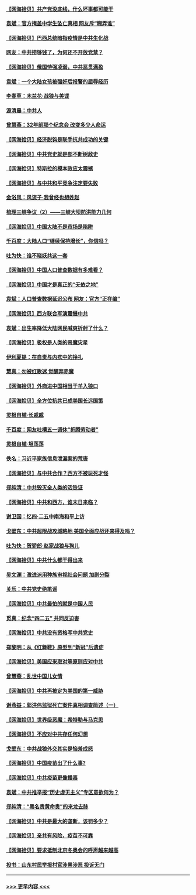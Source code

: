 #### [【网海拾贝】共产党没底线，什么坏事都可能干](../pages/nsc993/n12942090.md?t=05130752) 
#### [袁斌：官方掩盖中学生坠亡真相 网友斥“糊弄谁”](../pages/nsc993/n12942029.md?t=05130752) 
#### [【网海拾贝】巴西总统暗指疫情是中共生化战](../pages/nsc993/n12938999.md?t=05130752) 
#### [网友：中共捞够钱了，为何还不开放党禁？](../pages/nsc993/n12938952.md?t=05130752) 
#### [【网海拾贝】俄国恃强凌弱，中共恶贯满盈](../pages/nsc993/n12936626.md?t=05130752) 
#### [袁斌：一个大陆女孩被强奸后报警的屈辱经历](../pages/nsc993/n12936547.md?t=05130752) 
#### [李春草：木兰花·战狼与美谍](../pages/nsc993/n12935995.md?t=05130752) 
#### [源清晨：中共人](../pages/nsc993/n12935589.md?t=05130752) 
#### [曾慧燕：32年前那个纪念会 改变多少人命运](../pages/nsc993/n12934233.md?t=05130752) 
#### [【网海拾贝】经济脱钩是联手抗共成功的关键](../pages/nsc993/n12934176.md?t=05130752) 
#### [【网海拾贝】中共党史就是部不断树敌史](../pages/nsc993/n12932844.md?t=05130752) 
#### [【网海拾贝】特斯拉的模本效应太震撼](../pages/nsc993/n12925626.md?t=05130752) 
#### [【网海拾贝】与中共和平竞争注定要失败](../pages/nsc993/n12923326.md?t=05130752) 
#### [金浴凤：风流子‧我曾经也想姓赵](../pages/nsc993/n12920911.md?t=05130752) 
#### [梳理三峡争议（2）——三峡大坝防洪能力几何](../pages/nsc993/n12920173.md?t=05130752) 
#### [【网海拾贝】中国大陆不是市场是陷阱](../pages/nsc993/n12920143.md?t=05130752) 
#### [千百度：大陆人口“继续保持增长”，你信吗？](../pages/nsc993/n12918946.md?t=05130752) 
#### [吐为快：谁不晓妖共这一套](../pages/nsc993/n12918941.md?t=05130752) 
#### [【网海拾贝】中国人口普查数据有多难看？](../pages/nsc993/n12917822.md?t=05130752) 
#### [【网海拾贝】中国才是真正的“无依之地”](../pages/nsc993/n12915845.md?t=05130752) 
#### [袁斌：人口普查数据延迟公布 网友：官方“正在编”](../pages/nsc993/n12915748.md?t=05130752) 
#### [【网海拾贝】西方联合军演震慑中共](../pages/nsc993/n12913466.md?t=05130752) 
#### [袁斌：出生率降低大陆网民喊爽折射了什么？](../pages/nsc993/n12913365.md?t=05130752) 
#### [【网海拾贝】极权是人类的恶魔灾星](../pages/nsc993/n12910697.md?t=05130752) 
#### [伊利夏提：在自责与内疚中的挣扎](../pages/nsc993/n12910493.md?t=05130752) 
#### [慧真：勿被红歌迷 觉醒弃赤魔](../pages/nsc993/n12910485.md?t=05130752) 
#### [【网海拾贝】外商进中国相当于羊入狼口](../pages/nsc993/n12908274.md?t=05130752) 
#### [【网海拾贝】全方位抗共已成美国长远国策](../pages/nsc993/n12906878.md?t=05130752) 
#### [灵根自植‧长戚戚](../pages/nsc993/n12905585.md?t=05130752) 
#### [千百度：网友吐槽五一调休“折腾劳动者”](../pages/nsc993/n12905934.md?t=05130752) 
#### [灵根自植‧坦荡荡](../pages/nsc993/n12905562.md?t=05130752) 
#### [佚名：习近平家族信息泄漏案的荒唐](../pages/nsc993/n12904705.md?t=05130752) 
#### [【网海拾贝】与中共合作？西方不被玩死才怪](../pages/nsc993/n12903873.md?t=05130752) 
#### [郑纯清：中共毁灭全人类的活铁证](../pages/nsc993/n12903785.md?t=05130752) 
#### [【网海拾贝】中共和西方，谁末日来临？](../pages/nsc993/n12903482.md?t=05130752) 
#### [谢卫国：忆四‧二五中南海和平上访](../pages/nsc993/n12902192.md?t=05130752) 
#### [戈壁东：中共超限战攻城略地 美国全面应战还来得及吗？](../pages/nsc993/n12902297.md?t=05130752) 
#### [吐为快：贺骄郎‧赵家战狼与狗儿](../pages/nsc993/n12902280.md?t=05130752) 
#### [【网海拾贝】中共什么都干得出来](../pages/nsc993/n12897500.md?t=05130752) 
#### [吴文渊：激进派用种族审视社会问题 加剧分裂](../pages/nsc993/n12893881.md?t=05130752) 
#### [关乐：中共党史绝笔谣](../pages/nsc993/n12897270.md?t=05130752) 
#### [【网海拾贝】中共最怕的就是中国人民](../pages/nsc993/n12894705.md?t=05130752) 
#### [觅真：纪念“四二五” 共同反迫害](../pages/nsc993/n12894553.md?t=05130752) 
#### [【网海拾贝】中共没有资格写中共党史](../pages/nsc993/n12892231.md?t=05130752) 
#### [郑黎明：从《红舞鞋》原型到“新冠”后遗症](../pages/nsc993/n12890469.md?t=05130752) 
#### [【网海拾贝】美国应采取对等原则应对中共](../pages/nsc993/n12889176.md?t=05130752) 
#### [曾慧燕：乱世中国儿女情](../pages/nsc993/n12887931.md?t=05130752) 
#### [【网海拾贝】中共再被定为美国的第一威胁](../pages/nsc993/n12887580.md?t=05130752) 
#### [谢燕益：郭洪伟监狱死亡案件真相调查简述（一）](../pages/nsc993/n12885648.md?t=05130752) 
#### [【网海拾贝】世界级恶魔：希特勒与马克思](../pages/nsc993/n12884062.md?t=05130752) 
#### [【网海拾贝】不应对中共存任何幻想](../pages/nsc993/n12881460.md?t=05130752) 
#### [戈壁东：中共战狼外交其实是恼羞成怒](../pages/nsc993/n12880392.md?t=05130752) 
#### [【网海拾贝】中国疫苗出了什么事?](../pages/nsc993/n12879124.md?t=05130752) 
#### [【网海拾贝】中共疫苗更像播毒](../pages/nsc993/n12876631.md?t=05130752) 
#### [袁斌：中共推举报“历史虚无主义”专区意欲何为？](../pages/nsc993/n12876530.md?t=05130752) 
#### [郑纯清：“黑名贵黄命贵”的来龙去脉](../pages/nsc993/n12875589.md?t=05130752) 
#### [【网海拾贝】中共是最大的垄断，该罚多少？](../pages/nsc993/n12874006.md?t=05130752) 
#### [【网海拾贝】亲共有风险，疫苗不可靠](../pages/nsc993/n12872224.md?t=05130752) 
#### [【网海拾贝】要求抵制北京冬奥会的呼声越来越高](../pages/nsc993/n12868962.md?t=05130752) 
#### [投书：山东村民举报村官涉黑涉恶 投诉无门](../pages/nsc993/n12869726.md?t=05130752) 

----
#### [ >>> 更早内容 <<< ](../indexes/nsc993-earlier.md)
